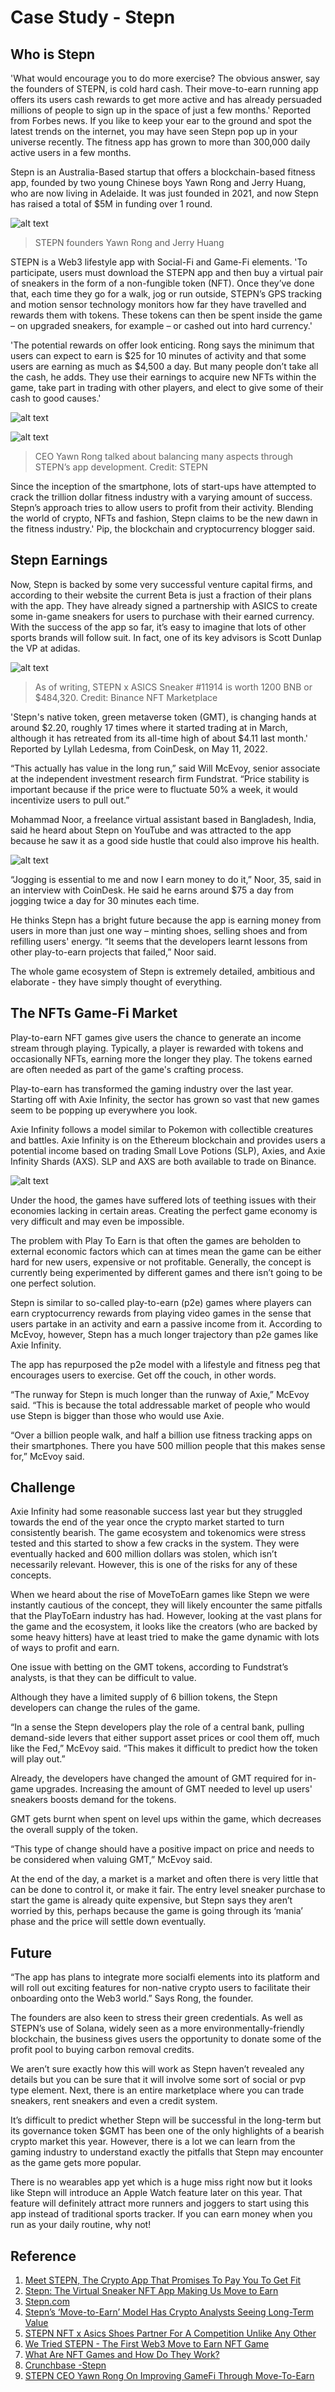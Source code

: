 # Case Study - Stepn


## Who is Stepn

'What would encourage you to do more exercise? The obvious answer, say the founders of STEPN, is cold hard cash. Their move-to-earn running app offers its users cash rewards to get more active and has already persuaded millions of people to sign up in the space of just a few months.' Reported from Forbes news. If you like to keep your ear to the ground and spot the latest trends on the internet, you may have seen Stepn pop up in your universe recently. The fitness app has grown to more than 300,000 daily active users in a few months.

Stepn is an Australia-Based startup that offers a blockchain-based fitness app, founded by two young Chinese  boys Yawn Rong and Jerry Huang, who are now living in Adelaide. It was just founded in 2021, and now Stepn has raised a total of $5M in funding over 1 round. 

![alt text](https://imageio.forbes.com/specials-images/imageserve/627cbcac7121d89ca88ee821/A-picture-of-STEPN-founders-Yawn-Rong-and-Jerry-Huang/0x0.jpg?format=jpg&crop=2048,1365,x0,y261,safe&width=960)
>STEPN founders Yawn Rong and Jerry Huang 

STEPN is a Web3 lifestyle app with Social-Fi and Game-Fi elements. 'To participate, users must download the STEPN app and then buy a virtual pair of sneakers in the form of a non-fungible token (NFT). Once they’ve done that, each time they go for a walk, jog or run outside, STEPN’s GPS tracking and motion sensor technology monitors how far they have travelled and rewards them with tokens. These tokens can then be spent inside the game – on upgraded sneakers, for example – or cashed out into hard currency.'

'The potential rewards on offer look enticing. Rong says the minimum that users can expect to earn is $25 for 10 minutes of activity and that some users are earning as much as $4,500 a day. But many people don’t take all the cash, he adds. They use their earnings to acquire new NFTs within the game, take part in trading with other players, and elect to give some of their cash to good causes.'

![alt text](https://cms-cdn.thesolesupplier.co.uk/2022/05/make-your-steps-count-03_w1160.png.webp)

![alt text](https://nftevening.com/wp-content/uploads/2022/01/stepn-shoe-1.jpg)
>CEO Yawn Rong talked about balancing many aspects through STEPN’s app development. Credit: STEPN

Since the inception of the smartphone, lots of start-ups have attempted to crack the trillion dollar fitness industry with a varying amount of success. Stepn’s approach tries to allow users to profit from their activity. Blending the world of crypto, NFTs and fashion, Stepn claims to be the new dawn in the fitness industry.' Pip, the blockchain and cryptocurrency blogger said.

## Stepn Earnings

Now, Stepn is backed by some very successful venture capital firms, and according to their website the current Beta is just a fraction of their plans with the app. They have already signed a partnership with ASICS to create some in-game sneakers for users to purchase with their earned currency. With the success of the app so far, it’s easy to imagine that lots of other sports brands will follow suit. In fact, one of its key advisors is Scott Dunlap the VP at adidas.

![alt text](https://nftevening.com/wp-content/uploads/2022/05/STEPN-Asics-NFT-Sneakers.png.webp)
>As of writing, STEPN x ASICS Sneaker #11914 is worth 1200 BNB or $484,320. Credit: Binance NFT Marketplace

'Stepn's native token, green metaverse token (GMT), is changing hands at around $2.20, roughly 17 times where it started trading at in March, although it has retreated from its all-time high of about $4.11 last month.' Reported by Lyllah Ledesma, from CoinDesk, on May 11, 2022.

“This actually has value in the long run,” said Will McEvoy, senior associate at the independent investment research firm Fundstrat. “Price stability is important because if the price were to fluctuate 50% a week, it would incentivize users to pull out.”

Mohammad Noor, a freelance virtual assistant based in Bangladesh, India, said he heard about Stepn on YouTube and was attracted to the app because he saw it as a good side hustle that could also improve his health.

![alt text](https://lh4.googleusercontent.com/CbX8B4trHlRe5fcc_IVHvT7xmJ4eSzv5kp_JaUsbimiT5bJmujCNeiU3j3xdeS56XNDuCB3Z7OnhxnBw3cVgq1XqoZ1ijLwN1RsUUI6xequSvdS_8nh2XLdVVwt-jxwVFt46mWEf)

“Jogging is essential to me and now I earn money to do it,” Noor, 35, said in an interview with CoinDesk. He said he earns around $75 a day from jogging twice a day for 30 minutes each time.

He thinks Stepn has a bright future because the app is earning money from users in more than just one way – minting shoes, selling shoes and from refilling users' energy.
“It seems that the developers learnt lessons from other play-to-earn projects that failed,” Noor said.

The whole game ecosystem of Stepn is extremely detailed, ambitious and elaborate - they have simply thought of everything.

## The NFTs Game-Fi Market

Play-to-earn NFT games give users the chance to generate an income stream through playing. Typically, a player is rewarded with tokens and occasionally NFTs, earning more the longer they play. The tokens earned are often needed as part of the game's crafting process.

Play-to-earn has transformed the gaming industry over the last year. Starting off with Axie Infinity, the sector has grown so vast that new games seem to be popping up everywhere you look.

Axie Infinity follows a model similar to Pokemon with collectible creatures and battles. Axie Infinity is on the Ethereum blockchain and provides users a potential income based on trading Small Love Potions (SLP), Axies, and Axie Infinity Shards (AXS). SLP and AXS are both available to trade on Binance.

![alt text](https://image.binance.vision/editor-uploads-original/7137b1c644f847728c66ba375468ffea.png)

 Under the hood, the games have suffered lots of teething issues with their economies lacking in certain areas. Creating the perfect game economy is very difficult and may even be impossible.

The problem with Play To Earn is that often the games are beholden to external economic factors which can at times mean the game can be either hard for new users, expensive or not profitable. Generally, the concept is currently being experimented by different games and there isn’t going to be one perfect solution.

Stepn is similar to so-called play-to-earn (p2e) games where players can earn cryptocurrency rewards from playing video games in the sense that users partake in an activity and earn a passive income from it. According to McEvoy, however, Stepn has a much longer trajectory than p2e games like Axie Infinity.

The app has repurposed the p2e model with a lifestyle and fitness peg that encourages users to exercise. Get off the couch, in other words.

“The runway for Stepn is much longer than the runway of Axie,” McEvoy said. “This is because the total addressable market of people who would use Stepn is bigger than those who would use Axie.

“Over a billion people walk, and half a billion use fitness tracking apps on their smartphones. There you have 500 million people that this makes sense for,” McEvoy said.


## Challenge

Axie Infinity had some reasonable success last year but they struggled towards the end of the year once the crypto market started to turn consistently bearish. The game ecosystem and tokenomics were stress tested and this started to show a few cracks in the system. They were eventually hacked and 600 million dollars was stolen, which isn’t necessarily relevant. However, this is one of the risks for any of these concepts.

When we heard about the rise of MoveToEarn games like Stepn we were instantly cautious of the concept, they will likely encounter the same pitfalls that the PlayToEarn industry has had. However, looking at the vast plans for the game and the ecosystem, it looks like the creators (who are backed by some heavy hitters) have at least tried to make the game dynamic with lots of ways to profit and earn.

One issue with betting on the GMT tokens, according to Fundstrat’s analysts, is that they can be difficult to value.

Although they have a limited supply of 6 billion tokens, the Stepn developers can change the rules of the game.

“In a sense the Stepn developers play the role of a central bank, pulling demand-side levers that either support asset prices or cool them off, much like the Fed,” McEvoy said. “This makes it difficult to predict how the token will play out.”

Already, the developers have changed the amount of GMT required for in-game upgrades. Increasing the amount of GMT needed to level up users' sneakers boosts demand for the tokens.

GMT gets burnt when spent on level ups within the game, which decreases the overall supply of the token.

“This type of change should have a positive impact on price and needs to be considered when valuing GMT,” McEvoy said.

At the end of the day, a market is a market and often there is very little that can be done to control it, or make it fair. The entry level sneaker purchase to start the game is already quite expensive, but Stepn says they aren’t worried by this, perhaps because the game is going through its ‘mania’ phase and the price will settle down eventually. 

## Future

“The app has plans to integrate more socialfi elements into its platform and will roll out exciting features for non-native crypto users to facilitate their onboarding onto the Web3 world.” Says Rong, the founder.

The founders are also keen to stress their green credentials. As well as STEPN’s use of Solana, widely seen as a more environmentally-friendly blockchain, the business gives users the opportunity to donate some of the profit pool to buying carbon removal credits.

 We aren’t sure exactly how this will work as Stepn haven’t revealed any details but you can be sure that it will involve some sort of social or pvp type element. Next, there is an entire marketplace where you can trade sneakers, rent sneakers and even a credit system.

It’s difficult to predict whether Stepn will be successful in the long-term but its governance token $GMT has been one of the only highlights of a bearish crypto market this year. However, there is a lot we can learn from the gaming industry to understand exactly the pitfalls that Stepn may encounter as the game gets more popular. 

There is no wearables app yet which is a huge miss right now but it looks like Stepn will introduce an Apple Watch feature later on this year. That feature will definitely attract more runners and joggers to start using this app instead of traditional sports tracker. If you can earn money when you run as your daily routine, why not!

## Reference

1. [Meet STEPN, The Crypto App That Promises To Pay You To Get Fit](https://www.forbes.com/sites/davidprosser/2022/05/12/meet-stepn-the-crypto-app-that-promises-to-pay-you-to-get-fit/?sh=551680be3496)
2. [Stepn: The Virtual Sneaker NFT App Making Us Move to Earn](https://thesolesupplier.co.uk/news/stepn-the-virtual-sneaker-nft-app-making-us-move-to-earn/)
3. [Stepn.com](https://stepn.com/litePaper)
4. [Stepn’s ‘Move-to-Earn’ Model Has Crypto Analysts Seeing Long-Term Value](https://www.coindesk.com/markets/2022/05/11/stepns-move-to-earn-model-has-crypto-analysts-seeing-value-in-long-run/)
5. [STEPN NFT x Asics Shoes Partner For A Competition Unlike Any Other](https://nftevening.com/stepn-nft-x-asics-shoes-partner-for-a-competition-unlike-any-other/)
6. [We Tried STEPN - The First Web3 Move to Earn NFT Game](https://blog.liquid.com/stepn-web3-nft-game)
7. [What Are NFT Games and How Do They Work?](https://academy.binance.com/en/articles/what-are-nft-games-and-how-do-they-work?utm_campaign=googleadsxacademy&utm_source=googleadwords_int&utm_medium=cpc&ref=HDYAHEES&gclid=Cj0KCQjwm6KUBhC3ARIsACIwxBgd4AcxohrTzBlUPPkrvC7DWHy3GcVouDfkJf-rsrP8tVG5nr-MYgsaAicXEALw_wcB)
8. [Crunchbase -Stepn](https://www.crunchbase.com/organization/stepn)
9. [STEPN CEO Yawn Rong On Improving GameFi Through Move-To-Earn](https://nftevening.com/stepn-ceo-yawn-rong-on-improving-gamefi-through-move-to-earn/)
